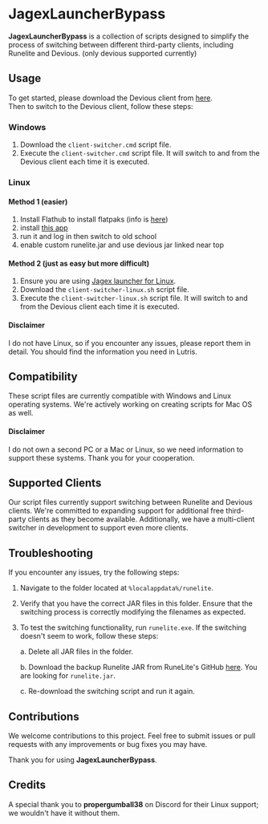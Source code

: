 # JagexLauncherBypass

**JagexLauncherBypass** is a collection of scripts designed to simplify the process of switching between different third-party clients, including Runelite and Devious. (only devious supported currently)

## Usage

To get started, please download the Devious client from [here](https://github.com/jbx5/devious-launcher/releases/download/devious-client-launcher-1.0.1/devious-client-launcher.jar).  
Then to switch to the Devious client, follow these steps:

### Windows

1. Download the `client-switcher.cmd` script file.
2. Execute the `client-switcher.cmd` script file. It will switch to and from the Devious client each time it is executed.

### Linux
#### Method 1 (easier)
1. Install Flathub to install flatpaks (info is [here](https://flathub.org/setup))
2. install [this app](https://flathub.org/apps/com.adamcake.Bolt)
3. run it and log in then switch to old school
4. enable custom runelite.jar and use devious jar linked near top


#### Method 2 (just as easy but more difficult)
1. Ensure you are using [Jagex launcher for Linux](https://github.com/TormStorm/jagex-launcher-linux).
2. Download the `client-switcher-linux.sh` script file.
3. Execute the `client-switcher-linux.sh` script file. It will switch to and from the Devious client each time it is executed.

#### Disclaimer

I do not have Linux, so if you encounter any issues, please report them in detail. You should find the information you need in Lutris.

## Compatibility

These script files are currently compatible with Windows and Linux operating systems. We're actively working on creating scripts for Mac OS as well.

#### Disclaimer

I do not own a second PC or a Mac or Linux, so we need information to support these systems. Thank you for your cooperation.

## Supported Clients

Our script files currently support switching between Runelite and Devious clients. We're committed to expanding support for additional free third-party clients as they become available. Additionally, we have a multi-client switcher in development to support even more clients.

## Troubleshooting

If you encounter any issues, try the following steps:

1. Navigate to the folder located at `%localappdata%/runelite`.

2. Verify that you have the correct JAR files in this folder. Ensure that the switching process is correctly modifying the filenames as expected.

3. To test the switching functionality, run `runelite.exe`. If the switching doesn't seem to work, follow these steps:

   a. Delete all JAR files in the folder.
   
   b. Download the backup Runelite JAR from RuneLite's GitHub [here](https://github.com/runelite/launcher/releases/latest). You are looking for `runelite.jar`.

   c. Re-download the switching script and run it again.

## Contributions

We welcome contributions to this project. Feel free to submit issues or pull requests with any improvements or bug fixes you may have.

Thank you for using **JagexLauncherBypass**.

## Credits

A special thank you to **propergumball38** on Discord for their Linux support; we wouldn't have it without them.
